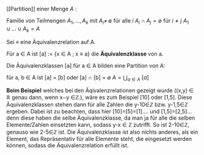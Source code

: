 [[Partition]] einer Menge $A$ : 

Familie von Teilmengen $A_1,\ldots , A_k$ mit 
$A_i \ne\,\emptyset$ für alle  $i$ 
$A_i \cap A_j = \emptyset$ für  $i \ne j$ 
$A_1 \cup \ldots \cup A_k = A$

Sei ≡ eine Äquivalenzrelation auf  A. 

Für  a ∈ A ist \[a] := {x ∈ A ; x ≡ a} 
die **Äquivalenzklasse** von a. 

Die Äquivalenzklassen \[a] für  a ∈ A bilden eine Partition von A:

für  a, b ∈ A ist \[a] = \[b] oder \[a] ∩ \[b] = ∅ 
$A = \bigcup_{a\in A}\: [a]$

**Beim Beispiel** welches bei den Äqivalenzrelationen gezeigt wurde ((x,y) ∈ ℝ genau dann, wenn x−y ∈ℤ.), wäre es zum Beispiel \[10] oder \[1,5]. Diese Äquivalenzklassen stehen dann für alle Zahlen die y-10∈ℤ bzw. y-1,5∈ℤ ergeben. Dabei ist zu beachten, dass hier \[10]=\[5]=\[1].... und \[1,5]=\[2,5]... denn diese haben die selbe Äquivalenzklasse, da man ja für alle die selben Elemente/Zahlen einsetzten kann, sodass y-x ∈ ℤ zutrifft. So ist 2-10∈ℤ, genauso wie 2-5∈ℤ ist. Die Äquivalenzklasse ist also nichts anderes, als ein Element, das Repräsentativ für alle Elemente steht, die eingesetzt werden können, sodass die Äquivalenzrelation erfüllt ist.
